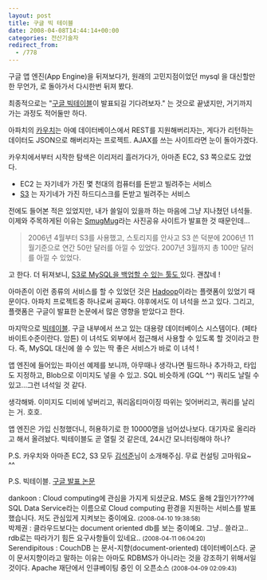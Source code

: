 ```yaml
---
layout: post
title: 구글 빅 테이블
date: 2008-04-08T14:44:14+00:00
categories: 전산기술자
redirect_from:
  - /778
---
```


구글 앱 엔진(App Engine)을 뒤져보다가, 원래의 고민지점이었던 mysql 을 대신할만한 무언가, 로 돌아가서 다시한번 뒤져 봤다.

최종적으로는 "<a href="http://www.techcrunch.com/2008/04/04/source-google-to-launch-bigtable-as-web-service/" target="_blank">구글 빅테이블</a>이 발표되길 기다려보자." 는 것으로 끝냈지만, 거기까지 가는 과정도 적어둘만 하다.

아파치의 <a href="http://incubator.apache.org/couchdb/" target="_blank">카우치</a>는 아예 데이터베이스에서 REST를 지원해버리자는, 게다가 리턴하는 데이터도 JSON으로 해버리자는 프로젝트. AJAX를 쓰는 사이트라면 눈이 돌아가겠다.

카우치에서부터 시작한 탐색은 이리저리 흘러가다가, 아마존 EC2, S3 쪽으로도 갔었다.

<ul>

<li>EC2 는 자기네가 가진 몇 천대의 컴퓨터를 돈받고 빌려주는 서비스</li>

<li><a href="http://en.wikipedia.org/wiki/Amazon_Simple_Storage_Service" target="_blank">S3</a> 는 자기네가 가진 하드디스크를 돈받고 빌려주는 서비스</li>

</ul>

전에도 들어본 적은 있었지만, 내가 쓸일이 있을까 하는 마음에 그냥 지나쳤던 녀석들. 이제와 주목하게된 이유는 <a href="http://www.smugmug.com/" target="_blank">SmugMug</a>라는 사진공유 사이트가 발표한 것 때문인데...

> 2006년 4월부터 S3를 사용했고, 스토리지를 안사고 S3 쓴 덕분에 2006년 11월기준으로 연간 50만 달러를 아낄 수 있었다. 2007년 3월까지 총 100만 달러를 아낄 수 있었다.

고 한다. 더 뒤져보니, <a href="http://www.secobackup.com/products-mysql.html" target="_blank">S3로 MySQL을 백업할 수 있는 툴도 </a>있다. 괜찮네 !

아마존이 이런 종류의 서비스를 할 수 있었던 것은 <a href="http://en.wikipedia.org/wiki/Hadoop" target="_blank">Hadoop</a>이라는 플랫폼이 있었기 때문이다. 아파치 프로젝트중 하나로써 공짜다. 야후에서도 이 녀석을 쓰고 있다. 그리고, 플랫폼은 구글이 발표한 논문에서 많은 영향을 받았다고 한다.

마지막으로 <a href="http://en.wikipedia.org/wiki/BigTable" target="_blank">빅테이블</a>. 구글 내부에서 쓰고 있는 대용량 데이터베이스 시스템이다. (페타바이트수준이란다. 암튼) 이 녀석도 외부에서 접근해서 사용할 수 있도록 할 것이라고 한다. 즉, MySQL 대신에 쓸 수 있는 딱 좋은 서비스가 바로 이 녀석 !

앱 엔진에 들어있는 파이선 예제를 보니까, 아무때나 생각나면 필드하나 추가하고, 타입도 지정하고, Blob으로 이미지도 넣을 수 있고. SQL 비슷하게 (GQL ^^) 쿼리도 날릴 수 있고...그런 녀석일 것 같다.

생각해봐. 이미지도 디비에 넣버리고, 쿼리옵티마이징 따위는 잊어버리고, 쿼리를 날리는 거. 호호.

앱 엔진은 가입 신청했더니, 허용하기로 한 10000명을 넘어섰나보다. 대기자로 올리라고 해서 올려놨다. 빅테이블도 곧 열릴 것 같은데, 24시간 모니터링해야 하나?

P.S. 카우치와 아마존 EC2, S3 모두 <a href="http://thinkr.egloos.com/" target="_blank">김석준</a>님이 소개해주심. 무료 컨설팅 고마워요~ ^^

P.S. 빅테이블. <a href="http://labs.google.com/papers/bigtable.html" target="_blank">구글 발표 논문</a>
<div id=comments>
<div class=comment>
<!--- cmt:1144 --->
<!--- mail: --->
<!--- parent:0 --->
dankoon : 
Cloud computing에 관심을 가지게 되셨군요. MS도 올해 2월인가???에 SQL Data Service라는 이름으로 Cloud computing 환경을 지원하는 서비스를 발표했습니다. 저도 관심있게 지켜보는 중이에요.
 <small>(2008-04-10 19:38:58)</small>
</div>
<div class=comment>
<!--- cmt:1145 --->
<!--- mail: --->
<!--- parent:1144 --->
박제권 : 
클라우드보다는 document oriented db를 보는 중이예요. 그냥.. 쓸라고.. rdb로는 따라가기 힘든 요구사항들이 있네요..
 <small>(2008-04-11 06:04:20)</small>
</div>
<div class=comment>
<!--- cmt:1146 --->
<!--- mail: --->
<!--- parent:0 --->
Serendipitous : 
CouchDB 는 문서-지향(document-oriented) 데이터베이스다. 굳이 문서지향이라고 말하는 이유는 아마도 RDBMS가 아니라는 것을 강조하기 위해서일 것이다. Apache 재단에서 인큐베이팅 중인 이 오픈소스
 <small>(2008-04-09 02:09:43)</small>
</div>
</div>
